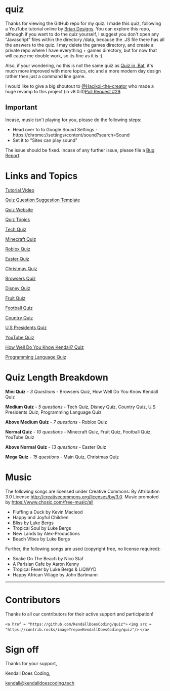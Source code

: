# quiz

Thanks for viewing the GitHub repo for my quiz.
I made this quiz, following a YouTube tutorial online by [Brian Designs](https://www.youtube.com/channel/UCsKsymTY_4BYR-wytLjex7A). You can explore this repo, although if you want to do the quiz yourself, I suggest you don't open any "Javascript" files within the directory /data, because the .JS file there has all the answers to the quiz. I may delete the games directory, and create a private repo where I have everything + games directory, but for now that will cause me double work, so its fine as it is :).

Also, if your wondering, no this is not the same quiz as [Quiz in .Bat](https://github.com/KendallDoesCoding/Quiz-in-.bat), it's much more improved with more topics, etc and a more modern day design rather then just a command line game.

I would like to give a big shoutout to [@Hacikoi-the-creator](https://github.com/Hachikoi-the-creator) who made a huge revamp to this project (in v8.0.0)[Pull Request #29](https://github.com/KendallDoesCoding/quiz/pull/29).

## Important

Incase, music isn't playing for you, please do the following steps:

- Head over to to Google Sound Settings - https://chrome://settings/content/sound?search=Sound
- Set it to "Sites can play sound"

The issue should be fixed. Incase of any further issue, please file a [Bug Report](https://github.com/KendallDoesCoding/quiz/issues/new?assignees=&labels=%F0%9F%9B%A0+goal%3A+fix&template=bug.yml).

# Links and Topics

[Tutorial Video](https://www.youtube.com/watch?v=f4fB9Xg2JEY)

[Quiz Question Suggestion Template](https://www.youtube.com/watch?v=KrGfq0vXEkc)

[Quiz Website](https://kendalldoescoding.tech/pages/quiz/index.html)

[Quiz Topics](https://quiz.kendalldoescoding.tech/pages/topics/index.html)

[Tech Quiz](https://quiz.kendalldoescoding.tech/pages/tech/index.html)

[Minecraft Quiz](https://quiz.kendalldoescoding.tech/pages/minecraft/index.html)

[Roblox Quiz](https://quiz.kendalldoescoding.tech/pages/roblox/index.html)

[Easter Quiz](https://quiz.kendalldoescoding.tech/pages/easter/index.html)

[Christmas Quiz](https://kendalldoescoding.tech/pages/christmasquiz/index.html)

[Browsers Quiz](https://quiz.kendalldoescoding.tech/pages/browsers/index.html)

[Disney Quiz](https://quiz.kendalldoescoding.tech/pages/disney/index.html)

[Fruit Quiz](https://quiz.kendalldoescoding.tech/pages/fruit/index.html)

[Football Quiz](https://quiz.kendalldoescoding.tech/pages/football/index.html)

[Country Quiz](https://quiz.kendalldoescoding.tech/pages/countries/index.html)

[U.S Presidents Quiz](https://quiz.kendalldoescoding.tech/pages/presidents/index.html)

[YouTube Quiz](https://quiz.kendalldoescoding.tech/pages/youtube/index.html)

[How Well Do You Know Kendall? Quiz](https://quiz.kendalldoescoding.tech/pages/kendall_quiz/index.html)

[Programming Language Quiz](https://quiz.kendalldoescoding.tech/pages/programming_language/index.html)

# Quiz Length Breakdown

**Mini Quiz** - _3 Questions_ - Browsers Quiz, How Well Do You Know Kendall Quiz

**Medium Quiz** - _5 questions_ - Tech Quiz, Disney Quiz, Country Quiz, U.S Presidents Quiz, Programming Language Quiz

**Above Medium Quiz** - _7 questions_ - Roblox Quiz

**Normal Quiz** - _10 questions_ - Minecraft Quiz, Fruit Quiz, Football Quiz, YouTube Quiz

**Above Normal Quiz** - _13 questions_ - Easter Quiz

**Mega Quiz** - _15 questions_ - Main Quiz, Christmas Quiz

# Music

The following songs are licensed under Creative Commons: By Attribution 3.0 License
http://creativecommons.org/licenses/by/3.0.
Music promoted by https://www.chosic.com/free-music/all

- Fluffing a Duck by Kevin Macleod
- Happy and Joyful Children
- Bliss by Luke Bergs
- Tropical Soul by Luke Bergs
- New Lands by Alex-Productions
- Beach Vibes by Luke Bergs

Further, the following songs are used (copyright free, no license required):

- Snake On The Beach by Nico Staf
- A Parisian Cafe by Aaron Kenny
- Tropical Fever by Luke Bergs & LiQWYD
- Happy African Village by John Bartmann

---

# Contributors

Thanks to all our contributors for their active support and participation!

`<a href = "https://github.com/KendallDoesCoding/quiz">`
  `<img src = "https://contrib.rocks/image?repo=KendallDoesCoding/quiz"/>`
`</a>`

# Sign off

Thanks for your support,

Kendall Does Coding,

kendall@kendalldoescoding.tech
